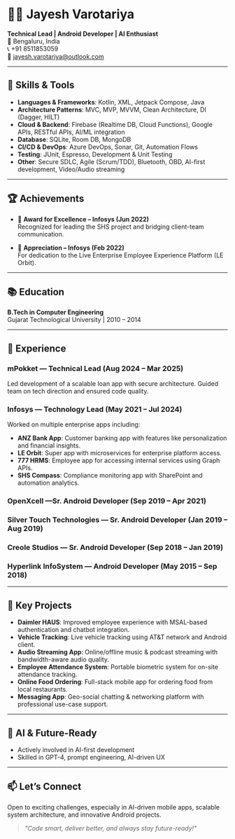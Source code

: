 # 👨‍💻 Jayesh Varotariya

**Technical Lead | Android Developer | AI Enthusiast**  
📍 Bengaluru, India  
📞 +91 8511853059  
📧 jayesh.varotariya@outlook.com  

---

## 🔧 Skills & Tools

- **Languages & Frameworks**: Kotlin, XML, Jetpack Compose, Java
- **Architecture Patterns**: MVC, MVP, MVVM, Clean Architecture, DI (Dagger, HILT)
- **Cloud & Backend**: Firebase (Realtime DB, Cloud Functions), Google APIs, RESTful APIs, AI/ML integration
- **Database**: SQLite, Room DB, MongoDB
- **CI/CD & DevOps**: Azure DevOps, Sonar, Git, Automation Flows
- **Testing**: JUnit, Espresso, Development & Unit Testing
- **Other**: Secure SDLC, Agile (Scrum/TDD), Bluetooth, OBD, AI-first development, Video/Audio streaming

---

## 🏆 Achievements

- 🏅 **Award for Excellence – Infosys (Jun 2022)**  
  Recognized for leading the SHS project and bridging client-team communication.
  
- 👏 **Appreciation – Infosys (Feb 2022)**  
  For dedication to the Live Enterprise Employee Experience Platform (LE Orbit).

---

## 📚 Education

**B.Tech in Computer Engineering**  
Gujarat Technological University | 2010 – 2014

---

## 💼 Experience

### mPokket — Technical Lead (Aug 2024 – Mar 2025)
Led development of a scalable loan app with secure architecture. Guided team on tech direction and ensured code quality.

### Infosys — Technology Lead (May 2021 – Jul 2024)
Worked on multiple enterprise apps including:
- **ANZ Bank App**: Customer banking app with features like personalization and financial insights.
- **LE Orbit**: Super app with microservices for enterprise platform access.
- **777 HRMS**: Employee app for accessing internal services using Graph APIs.
- **SHS Compass**: Compliance monitoring app with SharePoint and automation analytics.

### OpenXcell —Sr. Android Developer (Sep 2019 – Apr 2021)

### Silver Touch Technologies — Sr. Android Developer (Jan 2019 – Aug 2019)

### Creole Studios — Sr. Android Developer (Sep 2018 – Jan 2019)

### Hyperlink InfoSystem — Android Developer (May 2015 – Sep 2018)

---

## 🚀 Key Projects

- **Daimler HAUS**: Improved employee experience with MSAL-based authentication and chatbot integration.
- **Vehicle Tracking**: Live vehicle tracking using AT&T network and Android client.
- **Audio Streaming App**: Online/offline music & podcast streaming with bandwidth-aware audio quality.
- **Employee Attendance System**: Portable biometric system for on-site attendance tracking.
- **Online Food Ordering**: Full-stack mobile app for ordering food from local restaurants.
- **Messaging App**: Geo-social chatting & networking platform with professional use-case support.

---

## 🤖 AI & Future-Ready

- Actively involved in AI-first development
- Skilled in GPT-4, prompt engineering, AI-driven UX

---

## 📫 Let’s Connect

Open to exciting challenges, especially in AI-driven mobile apps, scalable system architecture, and innovative Android projects.

> _"Code smart, deliver better, and always stay future-ready!"_
